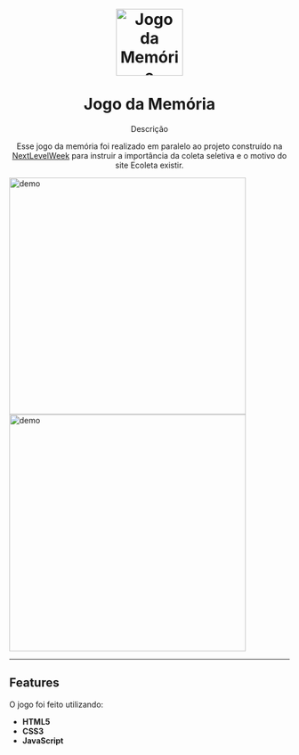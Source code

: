 <h1 align="center">
<br>
  <img src="https://i.imgur.com/anQWIIK.png" alt="Jogo da Memória" width="120">
<br>
<br>
Jogo da Memória
</h1>

<p align="center">Descrição</p>

<p align="center">
 Esse jogo da memória foi realizado em paralelo ao projeto construído na <a href="">NextLevelWeek</a> para instruir a importância da coleta seletiva e o motivo do site Ecoleta existir.
</p>

<div>
  <img src="https://i.imgur.com/RaFoNez.gifv" alt="demo" height="425">
  <img src="https://i.imgur.com/Hs9M2Zu.png" alt="demo" height="425">
</div>

<hr />



## Features

O jogo foi feito utilizando:

- **HTML5**
- **CSS3**
- **JavaScript**
